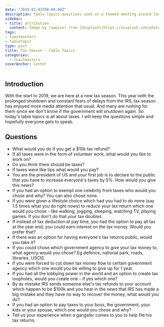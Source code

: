 ```yaml
---
date: "2019-02-03T00:00:00Z"
description: Table topics questions used at a themed meeting around taxes.
sidebar:
- title: attribution
  content: Image by rawpixel from [Unsplash](https://unsplash.com/photos/BB7gHAsnQY8)
tags:
- toastmasters
- tabletopic
type: post
title: Tax Season - Table Topics
categories:
  - toastmasters
coverAnchor: Center
---
```


## Introduction

With the start to 2019, we are here at a new tax season. This year with the prolonged shutdown and constant fears of delays from the IRS, tax season has enjoyed more media attention that usual. And many are rushing for them since we don't know if the government will shutdown again. So today's table topics is all about taxes. I will keep the questions simple and hopefully everyone gets to speak.

## Questions

* What would you do if you get a $10k tax refund?
* If all taxes were in the form of volunteer work, what would you like to work on?
* Do you think there should be taxes?
* If taxes were like tips what would you pay?
* You are the president of US and your first job is to declare to the public that you have to increase everyone's taxes by 5%. How would you give this news?
* If you had an option to exempt one celebrity from taxes who would you chose and why? You can also chose none.
* If you were given a lifestyle choice which had you had to do more (say 1.5 times what you do right nows) to reduce your tax return which one would you chose - like walking, jogging, sleeping, watching TV, playing games. If you don't do that your tax doubles.
* If instead of tax deduction at pay time, you had the option to pay all tax at the year end, you could earn interest on the tax money. Would you prefer that?
* If there was an option for having everyone's tax returns public, would you take it?
* If you could chose which government agency to give your tax money to, what agency would you chose? Eg defence, national park, roads, libraries, USCIS.
* If you were forced to cut down tax money flow to certain government agency which one would you be willing to give up for 1 year.
* If you had all the lobbying power in the world and an option to create tax loopholes, would you create one - if yes which one?
* By as mistake IRS sends someone else's tax refunds to your account which happen to be $100k and you hear in the news that IRS has made a big mistake and they have no way to recover the money, what would you do?
* If you had an option to pay taxes to your boss, the government, your kids or your spouse, which one would you chose and why?
* Tell us your experience when a gangster comes to you to help file his tax returns.
